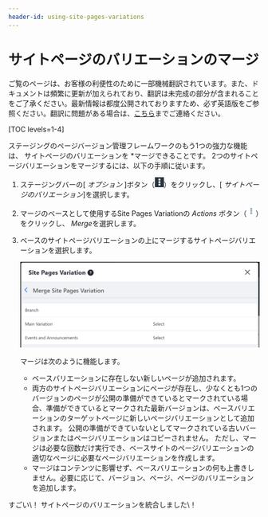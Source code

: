 ```yaml
---
header-id: using-site-pages-variations
---
```


# サイトページのバリエーションのマージ

<p class="alert alert-info"><span class="wysiwyg-color-blue120">ご覧のページは、お客様の利便性のために一部機械翻訳されています。また、ドキュメントは頻繁に更新が加えられており、翻訳は未完成の部分が含まれることをご了承ください。最新情報は都度公開されておりますため、必ず英語版をご参照ください。翻訳に問題がある場合は、<a href="mailto:support-content-jp@liferay.com">こちら</a>までご連絡ください。</span></p>

[TOC levels=1-4]

ステージングのページバージョン管理フレームワークのもう1つの強力な機能は、</em> サイトページのバリエーションを *マージできることです。 2つのサイトページバリエーションをマージするには、以下の手順に従います。</p>

1.  ステージングバーの[ *オプション* ]ボタン（![Options](../../../../images/icon-options.png)）をクリックし、[ *サイトページのバリエーション*]を選択します。

2.  マージのベースとして使用するSite Pages Variationの *Actions* ボタン（![Actions](../../../../images/icon-actions.png)）をクリックし、 *Merge*を選択します。

3.  ベースのサイトページバリエーションの上にマージするサイトページバリエーションを選択します。

    ![図1：ベースバリエーションとマージするサイトページバリエーションを選択します。](../../../../images/merge-site-pages-variation.png)

    マージは次のように機能します。

      - ベースバリエーションに存在しない新しいページが追加されます。
      - 両方のサイトページバリエーションにページが存在し、少なくとも1つのバージョンのページが公開の準備ができているとマークされている場合、準備ができているとマークされた最新バージョンは、ベースバリエーションのターゲットページに新しいページバリエーションとして追加されます。 公開の準備ができていないとしてマークされている古いバージョンまたはページバリエーションはコピーされません。 ただし、マージは必要な回数だけ実行でき、ベースサイトのページバリエーションの適切なページに必要なページバリエーションを作成します。
      - マージはコンテンツに影響せず、ベースバリエーションの何も上書きしません。必要に応じて、バージョン、ページ、ページのバリエーションを追加します。

すごい\！ サイトページのバリエーションを統合しました\！

